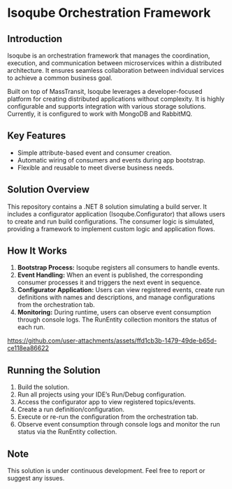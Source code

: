 # Isoqube Orchestration Framework

## Introduction
Isoqube is an orchestration framework that manages the coordination, execution, and communication between microservices within a distributed architecture. It ensures seamless collaboration between individual services to achieve a common business goal.

Built on top of MassTransit, Isoqube leverages a developer-focused platform for creating distributed applications without complexity. It is highly configurable and supports integration with various storage solutions. Currently, it is configured to work with MongoDB and RabbitMQ.

## Key Features
- Simple attribute-based event and consumer creation.
- Automatic wiring of consumers and events during app bootstrap.
- Flexible and reusable to meet diverse business needs.

## Solution Overview
This repository contains a .NET 8 solution simulating a build server. It includes a configurator application (Isoqube.Configurator) that allows users to create and run build configurations. The consumer logic is simulated, providing a framework to implement custom logic and application flows.

## How It Works
1. **Bootstrap Process:** Isoqube registers all consumers to handle events.
2. **Event Handling:** When an event is published, the corresponding consumer processes it and triggers the next event in sequence.
3. **Configurator Application:** Users can view registered events, create run definitions with names and descriptions, and manage configurations from the orchestration tab.
4. **Monitoring:** During runtime, users can observe event consumption through console logs. The RunEntity collection monitors the status of each run.

https://github.com/user-attachments/assets/ffd1cb3b-1479-49de-b65d-ce118ea86622

## Running the Solution
1. Build the solution.
2. Run all projects using your IDE’s Run/Debug configuration.
3. Access the configurator app to view registered topics/events.
4. Create a run definition/configuration.
5. Execute or re-run the configuration from the orchestration tab.
6. Observe event consumption through console logs and monitor the run status via the RunEntity collection.

## Note
This solution is under continuous development. Feel free to report or suggest any issues.

